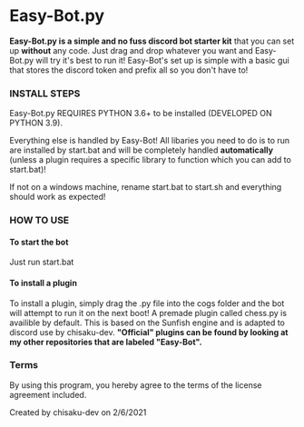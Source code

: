 # Easy-Bot.py
**Easy-Bot.py is a simple and no fuss discord bot starter kit** that you can set up **without** any code. Just drag and drop whatever you want and Easy-Bot.py will try it's best to run it! Easy-Bot's set up is simple with a basic gui that stores the discord token and prefix all so you don't have to!

### INSTALL STEPS
Easy-Bot.py REQUIRES PYTHON 3.6+ to be installed (DEVELOPED ON PYTHON 3.9).

Everything else is handled by Easy-Bot! All libaries you need to do is to run are installed by start.bat and will be completely handled **automatically** (unless a plugin requires a specific library to function which you can add to start.bat)!

If not on a windows machine, rename start.bat to start.sh and everything should work as expected!

### HOW TO USE
#### To start the bot
Just run start.bat

#### To install a plugin
To install a plugin, simply drag the .py file into the cogs folder and the bot will attempt to run it on the next boot!
A premade plugin called chess.py is availible by default. This is based on the Sunfish engine and is adapted to discord use by chisaku-dev.
**"Official" plugins can be found by looking at my other repositories that are labeled "Easy-Bot".**

### Terms
By using this program, you hereby agree to the terms of the license agreement included.

Created by chisaku-dev on 2/6/2021
